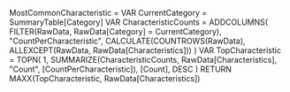 MostCommonCharacteristic = 
VAR CurrentCategory = SummaryTable[Category]
VAR CharacteristicCounts =
    ADDCOLUMNS(
        FILTER(RawData, RawData[Category] = CurrentCategory),
        "CountPerCharacteristic", 
        CALCULATE(COUNTROWS(RawData), ALLEXCEPT(RawData, RawData[Characteristics]))
    )
VAR TopCharacteristic =
    TOPN(
        1,
        SUMMARIZE(CharacteristicCounts, RawData[Characteristics], "Count", [CountPerCharacteristic]),
        [Count], DESC
    )
RETURN
    MAXX(TopCharacteristic, RawData[Characteristics])
